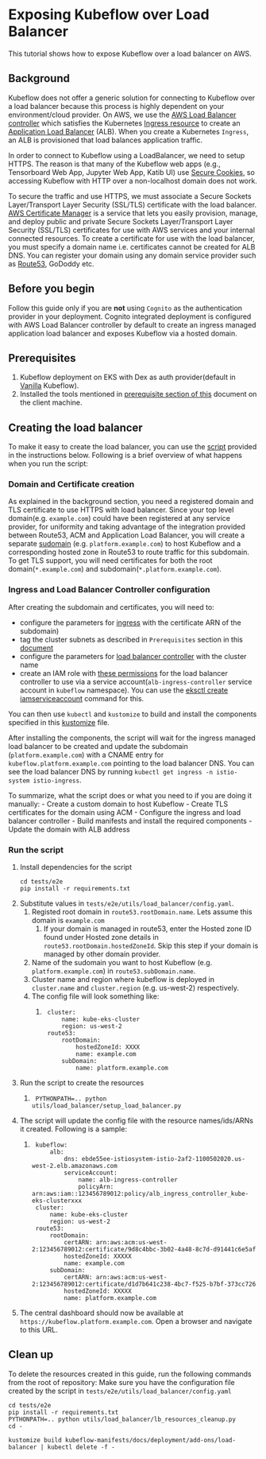# Exposing Kubeflow over Load Balancer

This tutorial shows how to expose Kubeflow over a load balancer on AWS.

## Background

Kubeflow does not offer a generic solution for connecting to Kubeflow over a load balancer because this process is highly dependent on your environment/cloud provider. On AWS, we use the [AWS Load Balancer controller](https://kubernetes-sigs.github.io/aws-load-balancer-controller/) which satisfies the Kubernetes [Ingress resource](https://kubernetes.io/docs/concepts/services-networking/ingress/) to create an [Application Load Balancer](https://docs.aws.amazon.com/elasticloadbalancing/latest/application/introduction.html) (ALB). When you create a Kubernetes `Ingress`, an ALB is provisioned that load balances application traffic.

In order to connect to Kubeflow using a LoadBalancer, we need to setup HTTPS. The reason is that many of the Kubeflow web apps (e.g., Tensorboard Web App, Jupyter Web App, Katib UI) use [Secure Cookies](https://developer.mozilla.org/en-US/docs/Web/HTTP/Cookies#restrict_access_to_cookies), so accessing Kubeflow with HTTP over a non-localhost domain does not work.

To secure the traffic and use HTTPS, we must associate a Secure Sockets Layer/Transport Layer Security (SSL/TLS) certificate with the load balancer. [AWS Certificate Manager](https://aws.amazon.com/certificate-manager/) is a service that lets you easily provision, manage, and deploy public and private Secure Sockets Layer/Transport Layer Security (SSL/TLS) certificates for use with AWS services and your internal connected resources. To create a certificate for use with the load balancer, you must specify a domain name i.e. certificates cannot be created for ALB DNS. You can register your domain using any domain service provider such as [Route53](https://aws.amazon.com/route53/), GoDoddy etc.

## Before you begin

Follow this guide only if you are **not** using `Cognito` as the authentication provider in your deployment. Cognito integrated deployment is configured with AWS Load Balancer controller by default to create an ingress managed application load balancer and exposes Kubeflow via a hosted domain.

## Prerequisites

1. Kubeflow deployment on EKS with Dex as auth provider(default in [Vanilla](../../vanilla/README.md) Kubeflow).
1. Installed the tools mentioned in [prerequisite section of this](../../vanilla/README.md#prerequisites) document on the client machine.

## Creating the load balancer

To make it easy to create the load balancer, you can use the [script](#run-the-script) provided in the instructions below. Following is a brief overview of what happens when you run the script:
### Domain and Certificate creation

As explained in the background section, you need a registered domain and TLS certificate to use HTTPS with load balancer. Since your top level domain(e.g. `example.com`) could have been registered at any service provider, for uniformity and taking advantage of the integration provided between Route53, ACM and Application Load Balancer, you will create a separate [sudomain](https://en.wikipedia.org/wiki/Subdomain) (e.g. `platform.example.com`) to host Kubeflow and a corresponding hosted zone in Route53 to route traffic for this subdomain. To get TLS support, you will need certificates for both the root domain(`*.example.com`) and subdomain(`*.platform.example.com`).

### Ingress and Load Balancer Controller configuration

After creating the subdomain and certificates, you will need to:
- configure the parameters for [ingress](../../../../awsconfigs/common/istio-ingress/overlays/https/params.env) with the certificate ARN of the subdomain)
- tag the cluster subnets as described in `Prerequisites` section in this [document](https://docs.aws.amazon.com/eks/latest/userguide/alb-ingress.html)
- configure the parameters for [load balancer controller](../../../../awsconfigs/common/aws-alb-ingress-controller/base/params.env) with the cluster name 
- create an IAM role with [these permissions](../../../../awsconfigs/infra_configs/iam_alb_ingress_policy.json) for the load balancer controller to use via a service account(`alb-ingress-controller` service account in `kubeflow` namespace). You can use the [eksctl create iamserviceaccount](https://eksctl.io/usage/iamserviceaccounts/) command for this.

You can then use `kubectl` and `kustomize` to build and install the components specified in this [kustomize](./kustomization.yaml) file.

After installing the components, the script will wait for the ingress managed load balancer to be created and update the subdomain (`platform.example.com`) with a CNAME entry for `kubeflow.platform.example.com` pointing to the load balancer DNS. You can see the load balancer DNS by running `kubectl get ingress -n istio-system istio-ingress`.

To summarize, what the script does or what you need to if you are doing it manually:
    - Create a custom domain to host Kubeflow
    - Create TLS certificates for the domain using ACM
    - Configure the ingress and load balancer controller
    - Build manifests and install the required components
    - Update the domain with ALB address

### Run the script

1. Install dependencies for the script
    ```
    cd tests/e2e
    pip install -r requirements.txt
    ```
1. Substitute values in `tests/e2e/utils/load_balancer/config.yaml`.
    1. Registed root domain in `route53.rootDomain.name`. Lets assume this domain is `example.com`
        1. If your domain is managed in route53, enter the Hosted zone ID found under Hosted zone details in `route53.rootDomain.hostedZoneId`. Skip this step if your domain is managed by other domain provider.
    1. Name of the sudomain you want to host Kubeflow (e.g. `platform.example.com`) in `route53.subDomain.name`.
    1. Cluster name and region where kubeflow is deployed in `cluster.name` and `cluster.region` (e.g. us-west-2) respectively.
    1. The config file will look something like:
        1. ```
            cluster:
                name: kube-eks-cluster
                region: us-west-2
            route53:
                rootDomain:
                    hostedZoneId: XXXX
                    name: example.com
                subDomain:
                    name: platform.example.com
            ```
1. Run the script to create the resources
    1. ```
        PYTHONPATH=.. python utils/load_balancer/setup_load_balancer.py
        ```
1. The script will update the config file with the resource names/ids/ARNs it created. Following is a sample:
    1. ```
        kubeflow:
            alb:
                dns: ebde55ee-istiosystem-istio-2af2-1100502020.us-west-2.elb.amazonaws.com
                serviceAccount:
                    name: alb-ingress-controller
                    policyArn: arn:aws:iam::123456789012:policy/alb_ingress_controller_kube-eks-clusterxxx
        cluster:
            name: kube-eks-cluster
            region: us-west-2
        route53:
            rootDomain:
                certARN: arn:aws:acm:us-west-2:123456789012:certificate/9d8c4bbc-3b02-4a48-8c7d-d91441c6e5af
                hostedZoneId: XXXXX
                name: example.com
            subDomain:
                certARN: arn:aws:acm:us-west-2:123456789012:certificate/d1d7b641c238-4bc7-f525-b7bf-373cc726
                hostedZoneId: XXXXX
                name: platform.example.com
        ```
1. The central dashboard should now be available at `https://kubeflow.platform.example.com`. Open a browser and navigate to this URL.

## Clean up

To delete the resources created in this guide, run the following commands from the root of repository:
Make sure you have the configuration file created by the script in `tests/e2e/utils/load_balancer/config.yaml`

```
cd tests/e2e
pip install -r requirements.txt
PYTHONPATH=.. python utils/load_balancer/lb_resources_cleanup.py
cd -

kustomize build kubeflow-manifests/docs/deployment/add-ons/load-balancer | kubectl delete -f -
```